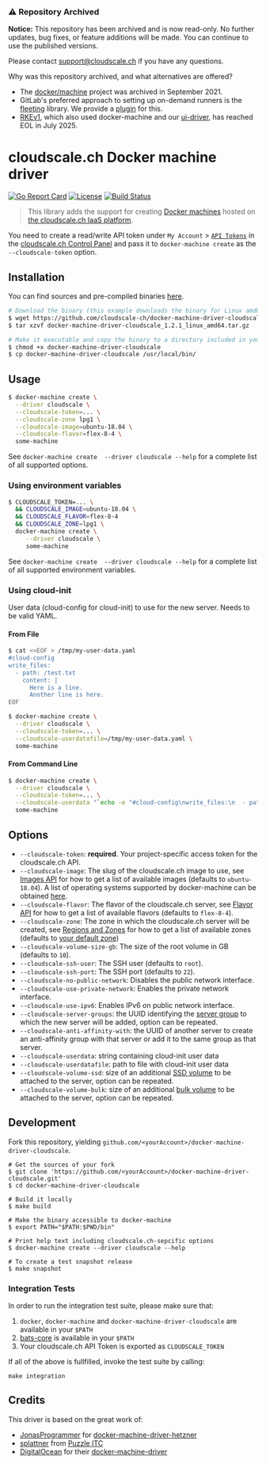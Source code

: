 ### ⚠️ Repository Archived

**Notice:** This repository has been archived and is now read-only.
No further updates, bug fixes, or feature additions will be made. You can continue to use the published versions.

Please contact [support@cloudscale.ch](mailto:support@cloudscale.ch) if you have any questions.

Why was this repository archived, and what alternatives are offered?

- The [docker/machine](https://github.com/docker/machine) project was archived in September 2021.
- GitLab's preferred approach to setting up on-demand runners is the
  [fleeting](https://docs.gitlab.com/runner/fleet_scaling/fleeting/) library. We provide a
  [plugin](https://github.com/cloudscale-ch/fleeting-plugin-cloudscale) for this.
- [RKEv1](https://www.suse.com/c/rke-end-of-life-by-july-2025-replatform-to-rke2-or-k3s/), which
  also used docker-machine and our [ui-driver](https://github.com/cloudscale-ch/ui-driver-cloudscale),
  has reached EOL in July 2025.

# cloudscale.ch Docker machine driver

[![Go Report Card](https://goreportcard.com/badge/github.com/cloudscale-ch/docker-machine-driver-cloudscale)](https://goreportcard.com/report/github.com/cloudscale-ch/docker-machine-driver-cloudscale)
[![License](https://img.shields.io/badge/License-MIT-blue.svg)](https://opensource.org/licenses/MIT)
[![Build Status](https://github.com/cloudscale-ch/docker-machine-driver-cloudscale/actions/workflows/test.yaml/badge.svg)](https://github.com/cloudscale-ch/docker-machine-driver-cloudscale/actions)

> This library adds the support for creating [Docker machines](https://github.com/docker/machine) hosted on [the cloudscale.ch IaaS platform](https://www.cloudscale.ch).

You need to create a read/write API token under `My Account` > [`API Tokens`](https://control.cloudscale.ch/user/api-tokens) in the [cloudscale.ch Control Panel](https://control.cloudscale.ch/server)
and pass it to `docker-machine create` as the `--cloudscale-token` option.

## Installation

You can find sources and pre-compiled binaries [here](https://github.com/cloudscale-ch/docker-machine-driver-cloudscale/releases).

```bash
# Download the binary (this example downloads the binary for Linux amd64)
$ wget https://github.com/cloudscale-ch/docker-machine-driver-cloudscale/releases/download/v1.2.1/docker-machine-driver-cloudscale_1.2.1_linux_amd64.tar.gz
$ tar xzvf docker-machine-driver-cloudscale_1.2.1_linux_amd64.tar.gz

# Make it executable and copy the binary to a directory included in your $PATH
$ chmod +x docker-machine-driver-cloudscale
$ cp docker-machine-driver-cloudscale /usr/local/bin/
```

## Usage

```bash
$ docker-machine create \
  --driver cloudscale \
  --cloudscale-token=... \
  --cloudscale-zone lpg1 \
  --cloudscale-image=ubuntu-18.04 \
  --cloudscale-flavor=flex-8-4 \
  some-machine
```

See `docker-machine create  --driver cloudscale --help` for a complete list of all supported options.

### Using environment variables

```bash
$ CLOUDSCALE_TOKEN=... \
  && CLOUDSCALE_IMAGE=ubuntu-18.04 \
  && CLOUDSCALE_FLAVOR=flex-8-4
  && CLOUDSCALE_ZONE=lpg1 \
  docker-machine create \
     --driver cloudscale \
     some-machine
```

See `docker-machine create  --driver cloudscale --help` for a complete list of all supported environment variables.

### Using cloud-init

User data (cloud-config for cloud-init) to use for the new server. Needs to be valid YAML. 

#### From File

```bash
$ cat <<EOF > /tmp/my-user-data.yaml
#cloud-config
write_files:
  - path: /test.txt
    content: |
      Here is a line.
      Another line is here.
EOF
```

```bash
$ docker-machine create \
  --driver cloudscale \
  --cloudscale-token=... \
  --cloudscale-userdatafile=/tmp/my-user-data.yaml \
  some-machine
```

#### From Command Line

```bash
$ docker-machine create \
  --driver cloudscale \
  --cloudscale-token=... \
  --cloudscale-userdata "`echo -e "#cloud-config\nwrite_files:\n  - path: /test.txt\n    content: |\n      my cli user-data test\n"`" \
  some-machine
```

## Options

- `--cloudscale-token`: **required**. Your project-specific access token for the cloudscale.ch API.
- `--cloudscale-image`: The slug of the cloudscale.ch image to use, see [Images API](https://www.cloudscale.ch/en/api/v1#images) for how to get a list of available images (defaults to `ubuntu-18.04`). A list of operating systems supported by docker-machine can be obtained [here](https://docs.docker.com/machine/drivers/os-base/).
- `--cloudscale-flavor`: The flavor of the cloudscale.ch server, see [Flavor API](https://www.cloudscale.ch/en/api/v1#flavors) for how to get a list of available flavors (defaults to `flex-8-4`).
- `--cloudscale-zone`: The zone in which the cloudscale.ch server will be created, see [Regions and Zones](https://www.cloudscale.ch/en/api/v1#regions) for how to get a list of available zones (defaults to [your default zone](https://control.cloudscale.ch/user/project))
- `--cloudscale-volume-size-gb`: The size of the root volume in GB (defaults to `10`).
- `--cloudscale-ssh-user`: The SSH user (defaults to `root`).
- `--cloudscale-ssh-port`: The SSH port (defaults to `22`).
- `--cloudscale-no-public-network`: Disables the public network interface.
- `--cloudscale-use-private-network`: Enables the private network interface.
- `--cloudscale-use-ipv6`: Enables IPv6 on public network interface.
- `--cloudscale-server-groups`: the UUID identifying the [server group](https://www.cloudscale.ch/en/api/v1#server-groups) to which the new server will be added, option can be repeated.
- `--cloudscale-anti-affinity-with`: the UUID of another server to create an anti-affinity group with that server or add it to the same group as that server.
- `--cloudscale-userdata`: string containing cloud-init user data
- `--cloudscale-userdatafile`: path to file with cloud-init user data
- `--cloudscale-volume-ssd`: size of an additional [SSD volume](https://www.cloudscale.ch/en/api/v1#volumes) to be attached to the server, option can be repeated.
- `--cloudscale-volume-bulk`: size of an additional [bulk volume](https://www.cloudscale.ch/en/api/v1#volumes) to be attached to the server, option can be repeated.


## Development

Fork this repository, yielding `github.com/<yourAccount>/docker-machine-driver-cloudscale`.

```shell
# Get the sources of your fork
$ git clone 'https://github.com/<yourAccount>/docker-machine-driver-cloudscale.git'
$ cd docker-machine-driver-cloudscale

# Build it locally
$ make build

# Make the binary accessible to docker-machine
$ export PATH="$PATH:$PWD/bin"

# Print help text including cloudscale.ch-sepcific options
$ docker-machine create --driver cloudscale --help

# To create a test snapshot release
$ make snapshot
```

### Integration Tests

In order to run the integration test suite, please make sure that:

  1. `docker`, `docker-machine` and `docker-machine-driver-cloudscale` are available in your `$PATH`
  1. [bats-core](https://github.com/bats-core/bats-core) is available in your `$PATH`
  1. Your cloudscale.ch API Token is exported as `CLOUDSCALE_TOKEN`
  
If all of the above is fullfilled, invoke the test suite by calling:

`make integration`


## Credits
This driver is based on the great work of:
* [JonasProgrammer](https://github.com/JonasProgrammer/) for [docker-machine-driver-hetzner](https://github.com/JonasProgrammer/docker-machine-driver-hetzner)
* [splattner](https://github.com/splattner) from [Puzzle ITC](https://www.puzzle.ch)
* [DigitalOcean](https://github.com/digitalocean) for their [docker-machine-driver](https://github.com/docker/machine/tree/master/drivers/digitalocean)
